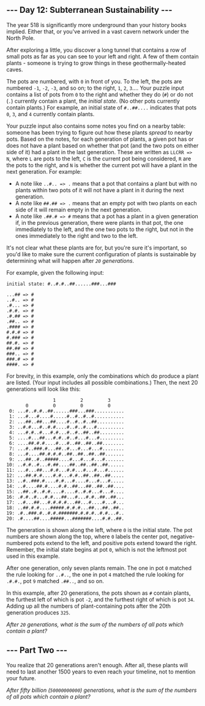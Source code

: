 --- Day 12: Subterranean Sustainability ---
-------------------------------------------

The year 518 is significantly more underground than your history books
implied. Either that, or you've arrived in a <span
title="It's probably this one. Can never be too sure, though.">vast
cavern network</span> under the North Pole.

After exploring a little, you discover a long tunnel that contains a row
of small pots as far as you can see to your left and right. A few of
them contain plants - someone is trying to grow things in these
geothermally-heated caves.

The pots are numbered, with `0` in front of you. To the left, the pots
are numbered `-1`, `-2`, `-3`, and so on; to the right, `1`, `2`,
`3`.... Your puzzle input contains a list of pots from `0` to the right
and whether they do (`#`) or do not (`.`) currently contain a plant, the
*initial state*. (No other pots currently contain plants.) For example,
an initial state of `#..##....` indicates that pots `0`, `3`, and `4`
currently contain plants.

Your puzzle input also contains some notes you find on a nearby table:
someone has been trying to figure out how these plants *spread* to
nearby pots. Based on the notes, for each generation of plants, a given
pot has or does not have a plant based on whether that pot (and the two
pots on either side of it) had a plant in the last generation. These are
written as `LLCRR => N`, where `L` are pots to the left, `C` is the
current pot being considered, `R` are the pots to the right, and `N` is
whether the current pot will have a plant in the next generation. For
example:

-   A note like `..#.. => .` means that a pot that contains a plant but
    with no plants within two pots of it will not have a plant in it
    during the next generation.
-   A note like `##.## => .` means that an empty pot with two plants on
    each side of it will remain empty in the next generation.
-   A note like `.##.# => #` means that a pot has a plant in a given
    generation if, in the previous generation, there were plants in that
    pot, the one immediately to the left, and the one two pots to the
    right, but not in the ones immediately to the right and two to the
    left.

It's not clear what these plants are for, but you're sure it's
important, so you'd like to make sure the current configuration of
plants is sustainable by determining what will happen after *`20`
generations*.

For example, given the following input:

    initial state: #..#.#..##......###...###

    ...## => #
    ..#.. => #
    .#... => #
    .#.#. => #
    .#.## => #
    .##.. => #
    .#### => #
    #.#.# => #
    #.### => #
    ##.#. => #
    ##.## => #
    ###.. => #
    ###.# => #
    ####. => #

For brevity, in this example, only the combinations which do produce a
plant are listed. (Your input includes all possible combinations.) Then,
the next 20 generations will look like this:

                     1         2         3     
           0         0         0         0     
     0: ...#..#.#..##......###...###...........
     1: ...#...#....#.....#..#..#..#...........
     2: ...##..##...##....#..#..#..##..........
     3: ..#.#...#..#.#....#..#..#...#..........
     4: ...#.#..#...#.#...#..#..##..##.........
     5: ....#...##...#.#..#..#...#...#.........
     6: ....##.#.#....#...#..##..##..##........
     7: ...#..###.#...##..#...#...#...#........
     8: ...#....##.#.#.#..##..##..##..##.......
     9: ...##..#..#####....#...#...#...#.......
    10: ..#.#..#...#.##....##..##..##..##......
    11: ...#...##...#.#...#.#...#...#...#......
    12: ...##.#.#....#.#...#.#..##..##..##.....
    13: ..#..###.#....#.#...#....#...#...#.....
    14: ..#....##.#....#.#..##...##..##..##....
    15: ..##..#..#.#....#....#..#.#...#...#....
    16: .#.#..#...#.#...##...#...#.#..##..##...
    17: ..#...##...#.#.#.#...##...#....#...#...
    18: ..##.#.#....#####.#.#.#...##...##..##..
    19: .#..###.#..#.#.#######.#.#.#..#.#...#..
    20: .#....##....#####...#######....#.#..##.

The generation is shown along the left, where `0` is the initial state.
The pot numbers are shown along the top, where `0` labels the center
pot, negative-numbered pots extend to the left, and positive pots extend
toward the right. Remember, the initial state begins at pot `0`, which
is not the leftmost pot used in this example.

After one generation, only seven plants remain. The one in pot `0`
matched the rule looking for `..#..`, the one in pot `4` matched the
rule looking for `.#.#.`, pot `9` matched `.##..`, and so on.

In this example, after 20 generations, the pots shown as `#` contain
plants, the furthest left of which is pot `-2`, and the furthest right
of which is pot `34`. Adding up all the numbers of plant-containing pots
after the 20th generation produces `325`.

*After `20` generations, what is the sum of the numbers of all pots
which contain a plant?*

--- Part Two ---
----------------

You realize that 20 generations aren't enough. After all, these plants
will need to last another 1500 years to even reach your timeline, not to
mention your future.

*After fifty billion (`50000000000`) generations, what is the sum of the
numbers of all pots which contain a plant?*
